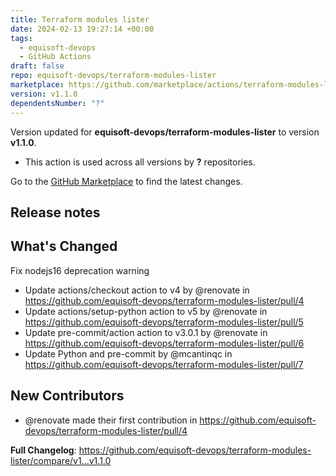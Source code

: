 ```yaml
---
title: Terraform modules lister
date: 2024-02-13 19:27:14 +00:00
tags:
  - equisoft-devops
  - GitHub Actions
draft: false
repo: equisoft-devops/terraform-modules-lister
marketplace: https://github.com/marketplace/actions/terraform-modules-lister
version: v1.1.0
dependentsNumber: "?"
---
```



Version updated for **equisoft-devops/terraform-modules-lister** to version **v1.1.0**.
- This action is used across all versions by **?** repositories.

Go to the [GitHub Marketplace](https://github.com/marketplace/actions/terraform-modules-lister) to find the latest changes.

## Release notes

## What's Changed

Fix nodejs16 deprecation warning

* Update actions/checkout action to v4 by @renovate in https://github.com/equisoft-devops/terraform-modules-lister/pull/4
* Update actions/setup-python action to v5 by @renovate in https://github.com/equisoft-devops/terraform-modules-lister/pull/5
* Update pre-commit/action action to v3.0.1 by @renovate in https://github.com/equisoft-devops/terraform-modules-lister/pull/6
* Update Python and pre-commit by @mcantinqc in https://github.com/equisoft-devops/terraform-modules-lister/pull/7

## New Contributors
* @renovate made their first contribution in https://github.com/equisoft-devops/terraform-modules-lister/pull/4

**Full Changelog**: https://github.com/equisoft-devops/terraform-modules-lister/compare/v1...v1.1.0

